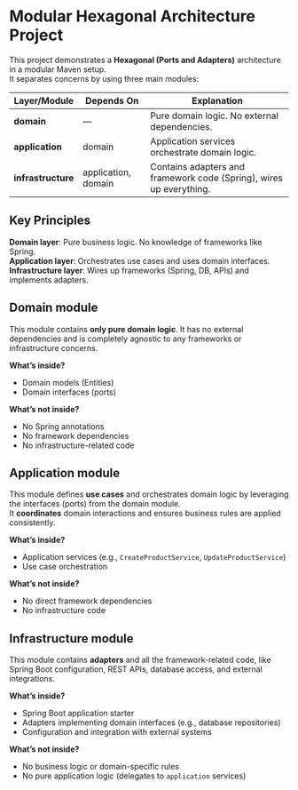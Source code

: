 # Modular Hexagonal Architecture Project

This project demonstrates a **Hexagonal (Ports and Adapters)** architecture in a modular Maven setup.  
It separates concerns by using three main modules:

| **Layer/Module**   | **Depends On**        | **Explanation**                                                            |
|---------------------|-----------------------|----------------------------------------------------------------------------|
| **domain**         | —                     | Pure domain logic. No external dependencies.                               |
| **application**    | domain                | Application services orchestrate domain logic.                              |
| **infrastructure** | application, domain   | Contains adapters and framework code (Spring), wires up everything.        |

## Key Principles

 **Domain layer**: Pure business logic. No knowledge of frameworks like Spring.  
 **Application layer**: Orchestrates use cases and uses domain interfaces.  
 **Infrastructure layer**: Wires up frameworks (Spring, DB, APIs) and implements adapters.

## Domain module

This module contains **only pure domain logic**. It has no external dependencies and is completely agnostic to any frameworks or infrastructure concerns.

**What’s inside?**
- Domain models (Entities)
- Domain interfaces (ports)

**What’s not inside?**
- No Spring annotations
- No framework dependencies
- No infrastructure-related code

## Application module

This module defines **use cases** and orchestrates domain logic by leveraging the interfaces (ports) from the domain module.  
It **coordinates** domain interactions and ensures business rules are applied consistently.

**What’s inside?**
- Application services (e.g., `CreateProductService`, `UpdateProductService`)
- Use case orchestration

**What’s not inside?**
- No direct framework dependencies
- No infrastructure code

## Infrastructure module

This module contains **adapters** and all the framework-related code, like Spring Boot configuration, REST APIs, database access, and external integrations.

**What’s inside?**
- Spring Boot application starter
- Adapters implementing domain interfaces (e.g., database repositories)
- Configuration and integration with external systems

**What’s not inside?**
- No business logic or domain-specific rules
- No pure application logic (delegates to `application` services)
